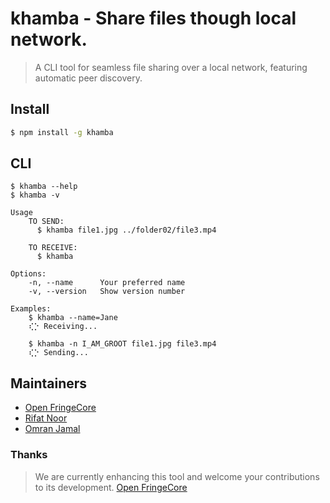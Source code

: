 # khamba - Share files though local network.

> A CLI tool for seamless file sharing over a local network, featuring automatic peer discovery.

## Install

```bash
$ npm install -g khamba
```

## CLI

```
$ khamba --help
$ khamba -v

Usage
    TO SEND:
      $ khamba file1.jpg ../folder02/file3.mp4

    TO RECEIVE:
      $ khamba

Options:
    -n, --name      Your preferred name
    -v, --version   Show version number

Examples:
    $ khamba --name=Jane
    ⢎⡑ Receiving...

    $ khamba -n I_AM_GROOT file1.jpg file3.mp4
    ⢎⡑ Sending...
```

## Maintainers

- [Open FringeCore](https://github.com/open-fringecore)
- [Rifat Noor](https://github.com/rifatNR)
- [Omran Jamal](https://github.com/omranjamal)

### Thanks
> We are currently enhancing this tool and welcome your contributions to its development. [Open FringeCore](https://github.com/open-fringecore)